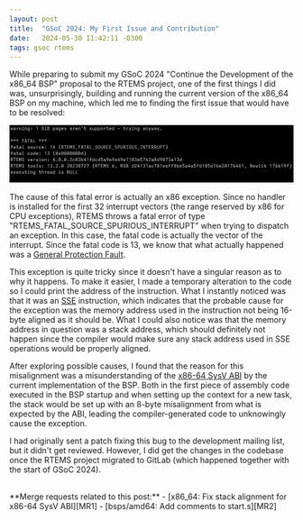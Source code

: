 ```yaml
---
layout: post
title:  "GSoC 2024: My First Issue and Contribution"
date:   2024-05-30 11:42:11 -0300
tags: gsoc rtems
---
```

While preparing to submit my GSoC 2024 "Continue the Development of the x86_64 BSP" proposal to the RTEMS project, one of the first things I did was, unsurprisingly, building and running the current version of the x86_64 BSP on my machine, which led me to finding the first issue that would have to be resolved:

![General Protection Fault Image](/assets/images/2024-05-30-GPF.png)

The cause of this fatal error is actually an x86 exception. Since no handler is installed for the first 32 interrupt vectors (the range reserved by x86 for CPU exceptions), RTEMS throws a fatal error of type "RTEMS_FATAL_SOURCE_SPURIOUS_INTERRUPT" when trying to dispatch an exception. In this case, the fatal code is actually the vector of the interrupt. Since the fatal code is 13, we know that what actually happened was a [General Protection Fault][GPF].

This exception is quite tricky since it doesn't have a singular reason as to why it happens. To make it easier, I made a temporary alteration to the code so I could print the address of the instruction. What I instantly noticed was that it was an [SSE][SSE] instruction, which indicates that the probable cause for the exception was the memory address used in the instruction not being 16-byte aligned as it should be. What I could also notice was that the memory address in question was a stack address, which should definitely not happen since the compiler would make sure any stack address used in SSE operations would be properly aligned.

After exploring possible causes, I found that the reason for this misalignment was a misunderstanding of the [x86-64 SysV ABI][x86-64 SysV ABI] by the current implementation of the BSP. Both in the first piece of assembly code executed in the BSP startup and when setting up the context for a new task, the stack would be set up with an 8-byte misalignment from what is expected by the ABI, leading the compiler-generated code to unknowingly cause the exception.

I had originally sent a patch fixing this bug to the development mailing list, but it didn't get reviewed. However, I did get the changes in the codebase once the RTEMS project migrated to GitLab (which happened together with the start of GSoC 2024).

<br>
**Merge requests related to this post:**
- [x86_64: Fix stack alignment for x86-64 SysV ABI][MR1]
- [bsps/amd64: Add comments to start.s][MR2]

[GPF]: https://en.wikipedia.org/wiki/General_protection_fault
[SSE]: https://en.wikipedia.org/wiki/Streaming_SIMD_Extensions
[x86-64 SysV ABI]: https://gitlab.com/x86-psABIs/x86-64-ABI
[MR1]: https://gitlab.rtems.org/rtems/rtos/rtems/-/merge_requests/34
[MR2]: https://gitlab.rtems.org/rtems/rtos/rtems/-/merge_requests/48